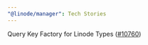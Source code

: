 ```yaml
---
"@linode/manager": Tech Stories
---
```


Query Key Factory for Linode Types ([#10760](https://github.com/linode/manager/pull/10760))
